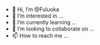 - 👋 Hi, I’m @Fuluoka
- 👀 I’m interested in ...
- 🌱 I’m currently learning ...
- 💞️ I’m looking to collaborate on ...
- 📫 How to reach me ...

<!---
Fuluoka/Fuluoka is a ✨ special ✨ repository because its `README.md` (this file) appears on your GitHub profile.
You can click the Preview link to take a look at your changes.
--->

